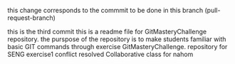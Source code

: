 this change corresponds to the commmit to be done in this branch (pull-request-branch)


this is the third commit
this is a readme file for GitMasteryChallenge repository.
the purspose of the repository is to make students familiar with basic GIT commands through exercise
GitMasteryChallenge.
repository for SENG exercise1
conflict resolved 
Collaborative class for nahom
